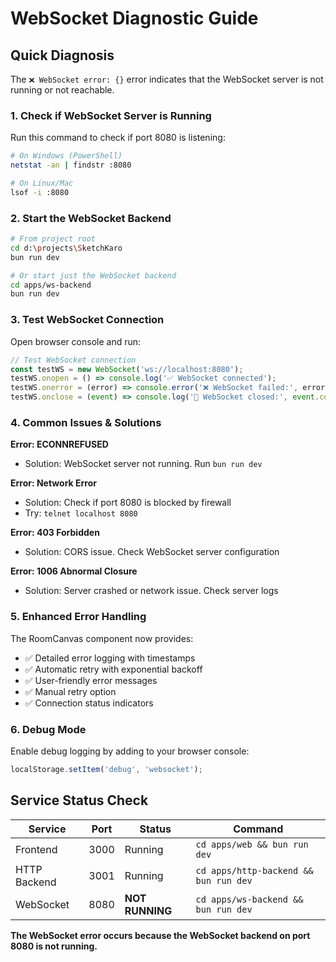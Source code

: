 # WebSocket Diagnostic Guide

## Quick Diagnosis

The `❌ WebSocket error: {}` error indicates that the WebSocket server is not running or not reachable.

### 1. Check if WebSocket Server is Running

Run this command to check if port 8080 is listening:

```bash
# On Windows (PowerShell)
netstat -an | findstr :8080

# On Linux/Mac
lsof -i :8080
```

### 2. Start the WebSocket Backend

```bash
# From project root
cd d:\projects\SketchKaro
bun run dev

# Or start just the WebSocket backend
cd apps/ws-backend
bun run dev
```

### 3. Test WebSocket Connection

Open browser console and run:

```javascript
// Test WebSocket connection
const testWS = new WebSocket('ws://localhost:8080');
testWS.onopen = () => console.log('✅ WebSocket connected');
testWS.onerror = (error) => console.error('❌ WebSocket failed:', error);
testWS.onclose = (event) => console.log('🔌 WebSocket closed:', event.code, event.reason);
```

### 4. Common Issues & Solutions

**Error: ECONNREFUSED**
- Solution: WebSocket server not running. Run `bun run dev`

**Error: Network Error** 
- Solution: Check if port 8080 is blocked by firewall
- Try: `telnet localhost 8080`

**Error: 403 Forbidden**
- Solution: CORS issue. Check WebSocket server configuration

**Error: 1006 Abnormal Closure**
- Solution: Server crashed or network issue. Check server logs

### 5. Enhanced Error Handling

The RoomCanvas component now provides:
- ✅ Detailed error logging with timestamps
- ✅ Automatic retry with exponential backoff
- ✅ User-friendly error messages
- ✅ Manual retry option
- ✅ Connection status indicators

### 6. Debug Mode

Enable debug logging by adding to your browser console:
```javascript
localStorage.setItem('debug', 'websocket');
```

## Service Status Check

| Service | Port | Status | Command |
|---------|------|--------|---------|
| Frontend | 3000 | Running | `cd apps/web && bun run dev` |
| HTTP Backend | 3001 | Running | `cd apps/http-backend && bun run dev` |
| WebSocket | 8080 | **NOT RUNNING** | `cd apps/ws-backend && bun run dev` |

**The WebSocket error occurs because the WebSocket backend on port 8080 is not running.**